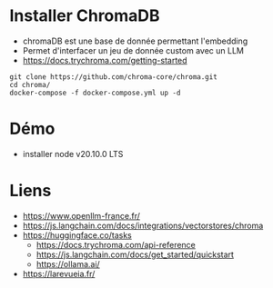 
# Installer ChromaDB 
* chromaDB est une base de donnée permettant l'embedding
* Permet d'interfacer un jeu de donnée custom avec un LLM
* https://docs.trychroma.com/getting-started

```
git clone https://github.com/chroma-core/chroma.git
cd chroma/
docker-compose -f docker-compose.yml up -d
```

# Démo
* installer node v20.10.0 LTS


# Liens
* https://www.openllm-france.fr/
* https://js.langchain.com/docs/integrations/vectorstores/chroma
* https://huggingface.co/tasks
  * https://docs.trychroma.com/api-reference
  * https://js.langchain.com/docs/get_started/quickstart
  * https://ollama.ai/
* https://larevueia.fr/
